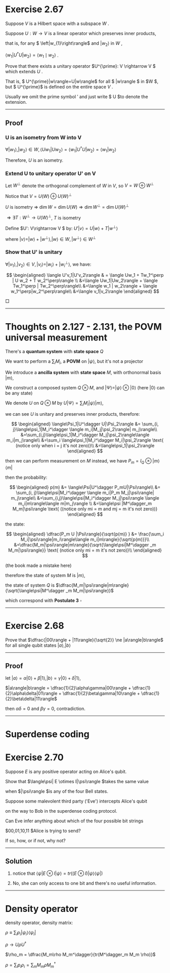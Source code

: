 # Exercise 2.67

Suppose  $V$  is a Hilbert space with a subspace  $W$ .

Suppose $U: W \rightarrow V$  is a linear operator which preserves inner products,

that is, for any $ \left|w_{1}\right\rangle$  and  $\left|w_{2}\right\rangle$  in  $W$ ,

$\left\langle w_{1}\right| U^{\dagger} U\left|w_{2}\right\rangle=\left\langle w_{1} \mid w_{2}\right\rangle$ .


Prove that there exists a unitary operator  $U^{\prime}: V \rightarrow V $ which extends $U$ .

That is, $ U^{\prime}|w\rangle=U|w\rangle$  for all $ |w\rangle $ in  $W $, but $ U^{\prime}$  is defined on the entire space  $V$ . 

Usually we omit the prime symbol $'$ and just write $ U  $to denote the extension.

---

## Proof

### U is an isometry from W into V

$\forall |w_1\rangle, |w_2\rangle \in W, \langle U w_1 | U w_2 \rangle = \langle w_1 | U^\dagger U | w_2\rangle = \langle w_1 | w_2 \rangle$

Therefore, $U$ is an isometry.

### Extend U to unitary operator U' on V

Let $W^\perp$ denote the orthogonal complement of $W$ in $V$, so $V = W \oplus W^\perp$

Notice that $V = U(W) \oplus U(W)^\perp$

$U$ is isometry $\Rightarrow$ $\dim W = \dim U(W) \Rightarrow \dim W^\perp = \dim U(W)^\perp$

$\Rightarrow \exists T: W^\perp \rightarrow U(W)^\perp$, $T$ is isometry

Define $U': V\rightarrow V $ by: $U'|v\rangle = U|w\rangle + T|w^\perp\rangle$

where $|v\rangle = |w\rangle + |w^\perp\rangle, |w\rangle \in W, |w^\perp\rangle\in W^\perp$

### Show that U' is unitary

$\forall |v_1\rangle, |v_2\rangle \in V, |v_i \rangle =|w_i\rangle + |w_i^\perp\rangle,$ we have:

$$
\begin{aligned}
\langle U'v_1|U'v_2\rangle & = \langle Uw_1 + Tw_1^\perp | U w_2 + T w_2^\perp\rangle \\
&=\langle Uw_1|Uw_2\rangle + \langle Tw_1^\perp | Tw_2^\perp\rangle\\
&=\langle w_1 | w_2\rangle + \langle w_1^\perp|w_2^\perp\rangle\\
&=\langle v_1|v_2\rangle
\end{aligned}
$$

$\Box$

---

# Thoughts on 2.127 - 2.131, the POVM universal measurement

There's a **quantum system** with **state space** $Q$

We want to perform a $\sum_{i}M_i$, a **POVM** on $|\psi\rangle$, but it's not a projector

We introduce a **ancilla system** with **state space** $M$,  with orthonormal basis $|m\rangle$,

We construct a composed system $Q\otimes M$, and $|\Psi\rangle = |\psi\rangle\otimes|0\rangle$ (here $|0\rangle$ can be any state)

We denote $U$ on $Q\otimes M$ by $U|\Psi\rangle = \sum_i M_i|\psi\rangle|m\rangle$,

we can see $U$ is unitary and preserves inner products, therefore:

$$
\begin{aligned}
\langle\Psi_1|U^\dagger U|\Psi_2\rangle &= \sum_{i, j}\langle\psi_1|M_i^\dagger \langle m_i|M_j|\psi_2\rangle| m_j\rangle\\
&=\sum_{i,j}\langle\psi_1|M_i^\dagger M_j|\psi_2\rangle\langle m_i|m_j\rangle\\
&=\sum_i \langle\psi_1|M_i^\dagger M_i|\psi_2\rangle \text{ (notice only when i = j it's not zero)}\\ 
&=\langle\psi_1|\psi_2\rangle
\end{aligned}
$$

then we can perform measurement on $M$ instead, we have $P_m = I_Q \otimes |m\rangle\langle m |$

then the probability:

$$
\begin{aligned}
p(m) &= \langle\Psi|U^\dagger P_mU|\Psi\rangle\\
&= \sum_{i, j}\langle\psi|M_i^\dagger \langle m_i|P_m M_j|\psi\rangle| m_j\rangle\\
&=\sum_{i,j}\langle\psi|M_i^\dagger M_j|\psi\rangle \langle m_i|m\rangle\langle m|m_j\rangle \\
&=\langle\psi |M^\dagger_m M_m|\psi\rangle \text{ ((notice only mi = m and mj = m it's not zero))}
\end{aligned}
$$

the state:

$$
\begin{aligned}
\dfrac{P_m U |\Psi\rangle}{\sqrt{p(m)} } &= \frac{\sum_i M_i|\psi\rangle|m_i\rangle\langle m_i|m\rangle}{\sqrt{p(m)}}\\
&=\dfrac{M_m|\psi\rangle|m\rangle}{\sqrt{\langle\psi|M^\dagger _m M_m|\psi\rangle}} \text{ (notice only mi = m it's not zero)}\\
\end{aligned}
$$

(the book made a mistake here)

therefore the state of system $M$ is $|m\rangle$,

the state of system $Q$ is $\dfrac{M_m|\psi\rangle|m\rangle}{\sqrt{\langle\psi|M^\dagger _m M_m|\psi\rangle}}$

which correspond with **Postulate 3**  $\square$

---

# Exercise 2.68

Prove that $\dfrac{|00\rangle + |11\rangle}{\sqrt{2}} \ne |a\rangle|b\rangle$ for all single qubit states $|a\rangle, |b\rangle$

---

## Proof

let $|a\rangle = \alpha |0\rangle + \beta|1\rangle, |b\rangle = \gamma|0\rangle + \delta|1\rangle$,

$|a\rangle|b\rangle = \dfrac{1}{2}\alpha\gamma|00\rangle + \dfrac{1}{2}\alpha\delta|01\rangle + \dfrac{1}{2}\beta\gamma|10\rangle + \dfrac{1}{2}\beta\delta|11\rangle$

then $\alpha\delta = 0$ and $\beta\gamma = 0$, contradiction.

---

# Superdense coding

# Exercise 2.70

Suppose  $E$  is any positive operator acting on Alice's qubit.

Show that  $\langle\psi| E \otimes I|\psi\rangle  $takes the same value 

when  $|\psi\rangle  $is any of the four Bell states. 

Suppose some malevolent third party ('Eve') intercepts Alice's qubit 

on the way to Bob in the superdense coding protocol. 

Can Eve infer anything about which of the four possible bit strings  

$00,01,10,11  $Alice is trying to send? 

If so, how, or if not, why not?

---

## Solution

1. notice that $\langle \psi | E \otimes I | \psi \rangle = tr((E\otimes I )|\psi\rangle\langle\psi|)$

2. No, she can only access to one bit and there's no useful information.

---

# Density operator

density operator, density matrix:

$\rho \equiv \sum_i p_i|\psi_i\rangle\langle\psi_i|$

$\rho \rightarrow U\rho U^\dagger$

$\rho_m = \dfrac{M_m\rho M_m^\dagger}{tr(M^\dagger_m M_m \rho)}$

$\rho = \sum_i p_i \rho_i =\sum_m M_m \rho M_m ^\dagger$
